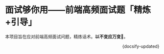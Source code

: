 # 面试够你用——前端高频面试题「精炼+引导」

本项目旨在应对前端高频面试问题，精炼话术。**以不变应万变🤏**。

<div style="float: right"> {docsify-updated} </div>




